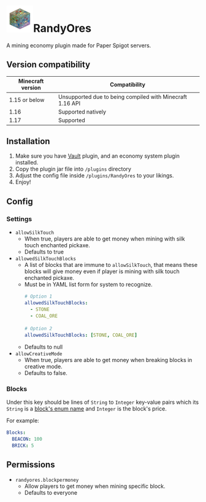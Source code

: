 # <img src = "README.assets/randyores.png" alt = "RandyOres Logo" width = "70">RandyOres
A mining economy plugin made for Paper Spigot servers.

## Version compatibility
| Minecraft version |                       Compatibility                       |
| ----------------- | --------------------------------------------------------- |
| 1.15 or below     | Unsupported due to being compiled with Minecraft 1.16 API |
| 1.16              | Supported natively                                        |
| 1.17              | Supported                                                 |

## Installation
1. Make sure you have [Vault](https://www.spigotmc.org/resources/vault.34315/) plugin, and an 
   economy system plugin installed.
2. Copy the plugin jar file into `/plugins` directory
3. Adjust the config file inside `/plugins/RandyOres` to your likings.
4. Enjoy!

## Config
### Settings
- `allowSilkTouch`
  - When true, players are able to get money when mining with silk touch enchanted pickaxe. 
  - Defaults to true
- `allowedSilkTouchBlocks`
  - A list of blocks that are immune to `allowSilkTouch`, that means these blocks will give money 
    even if player is mining with silk touch enchanted pickaxe.
  - Must be in YAML list form for system to recognize.
    ```yaml
    # Option 1
    allowedSilkTouchBlocks:
      - STONE
      - COAL_ORE
    
    # Option 2
    allowedSilkTouchBlocks: [STONE, COAL_ORE]
    ```
  - Defaults to null
- `allowCreativeMode`
  - When true, players are able to get money when breaking blocks in creative mode.
  - Defaults to false.
  
### Blocks
Under this key should be lines of `String` to `Integer` key-value pairs which its
`String` is a [block's enum name](https://papermc.io/javadocs/paper/1.17/org/bukkit/Material.html)
and `Integer` is the block's price. 

For example: 
```yaml
Blocks:
  BEACON: 100
  BRICK: 5
```

## Permissions
- `randyores.blockpermoney`
  - Allow players to get money when mining specific block.
  - Defaults to everyone